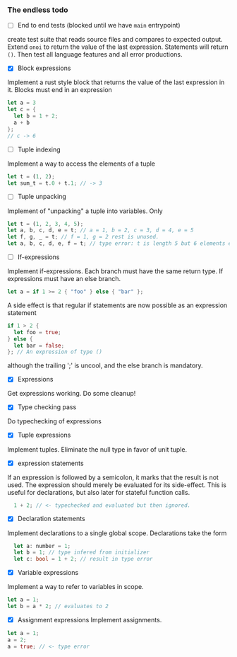 
### The endless todo

- [ ] End to end tests (blocked until we have `main` entrypoint)

create test suite that reads source files and compares to expected output.
Extend `onoi` to return the value of the last expression. Statements will return `()`.
Then test all language features and all error productions.


- [x] Block expressions

Implement a rust style block that returns the value of the last expression in it. 
Blocks must end in an expression
```rust
let a = 3
let c = {
  let b = 1 + 2;
  a + b
};
// c -> 6
```

- [ ] Tuple indexing

Implement a way to access the elements of a tuple
```rust
let t = (1, 2);
let sum_t = t.0 + t.1; // -> 3
```

- [ ] Tuple unpacking

Implement of "unpacking" a tuple into variables. Only 

```rust
let t = (1, 2, 3, 4, 5);
let a, b, c, d, e = t; // a = 1, b = 2, c = 3, d = 4, e = 5
let f, g, _ = t; // f = 1, g = 2 rest is unused.
let a, b, c, d, e, f = t; // type error: t is length 5 but 6 elements extracted  
```

- [ ] If-expressions

Implement if-expressions. Each branch must have the same return type.
If expressions must have an else branch.
```rust
let a = if 1 >= 2 { "foo" } else { "bar" };
```

A side effect is that regular if statements are now possible as an expression statement
```rust
if 1 > 2 {
  let foo = true;
} else {
  let bar = false;
}; // An expression of type ()
```
although the trailing ';' is uncool, and the else branch is mandatory.

- [x] Expressions

Get expressions working. Do some cleanup!

- [x] Type checking pass

Do typechecking of expressions

- [x] Tuple expressions

Implement tuples. Eliminate the null type in favor of unit tuple.

- [x] expression statements

If an expression is followed by a semicolon, it marks that the result is not used.
The expression should merely be evaluated for its side-effect.
This is useful for declarations, but also later for stateful function calls.
```rust
  1 + 2; // <- typechecked and evaluated but then ignored.
```

- [x] Declaration statements

Implement declarations to a single global scope. Declarations take the form
```rust
  let a: number = 1;
  let b = 1; // type infered from initializer
  let c: bool = 1 + 2; // result in type error
```

- [x] Variable expressions

Implement a way to refer to variables in scope.
```rust
let a = 1;
let b = a * 2; // evaluates to 2
```

- [x] Assignment expressions
Implement assignments.
```rust
let a = 1;
a = 2;
a = true; // <- type error
```
